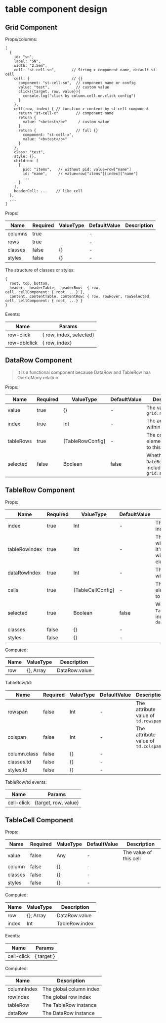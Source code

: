# table component design

## Grid Component

Props/columns:

```
[
  {
    id: "sn",
    label: "SN",
    width: "2.5em",
    cell: "st-cell-sn",       // String > component name, default st-cell
    cell: {                   // {}
      component: "st-cell-sn",  // component name or config
      value: "test",            // custom value
      click({target, row, value}){
        console.log("click by column.cell.on.click config")
      }
    },
    cell(row, index) { // function > content by st-cell component
      return "st-cell-x"        // component name
      return {          
        value: "<b>test</b>"     / custom value
      }
      return {                  // full {}
        component: "st-cell-x",
        value: "<b>test</b>"
      }
    },
    class: "test",
    style: {},
    children: [
      {
        pid: "items",   // without pid: value=row["name"]
        id: "name",     // value=row["items"][index]["name"]
        ...
      }
    ],
    headerCell: ...    // like cell
  },
  ...
]
```

Props:

| Name    | Required | ValueType | DefaultValue | Description |
|---------|----------|-----------|--------------|-------------|
| columns | true     |           | -            |             |
| rows    | true     |           | -            |             |
| classes | false    | {}        | -            |             |
| styles  | false    | {}        | -            |             |

The structure of classes or styles:

```
{
  root, top, bottom,
  header,  headerTable,  headerRow:  { row,                        cell, cellComponent: { root, ...} },
  content, contentTable, contentRow: { row, rowHover, rowSelected, cell, cellComponent: { root, ...} }
}
```

Events:

| Name         | Params                  |
|--------------|-------------------------|
| row-click    | { row, index, selected} |
| row-dblclick | { row, index}           |

## DataRow Component

> It is a functional component because DataRow and TableRow has OneToMany relation.

Props:

| Name      | Required | ValueType         | DefaultValue | Description                                             |
|-----------|----------|-------------------|--------------|---------------------------------------------------------|
| value     | true     | {}                | -            | The value of `grid.rows[index]`                         |
| index     | true     | Int               | -            | The array index within `grid.rows`                      |
| tableRows | true     | \[TableRowConfig] | -            | The config for `tr` elements relative to this `DataRow` |
| selected  | false    | Boolean           | false        | Whether this `DateRow` is include in `grid.selection`   |

## TableRow Component

Props:

| Name          | Required | ValueType          | DefaultValue | Description                                                                     |
|---------------|----------|--------------------|--------------|---------------------------------------------------------------------------------|
| index         | true     | Int                | -            | The nested item index                                                           |
| tableRowIndex | true     | Int                | -            | The array index within `table.rows`. It's the `tr` index within `table` element |
| dataRowIndex  | true     | Int                | -            | The row index within `grid.rows`                                                |
| cells         | true     | \[TableCellConfig] | -            | The config for `td` elements relative to this `TableRow`                        |
| selected      | true     | Boolean            | false        | Whether this `TableRow` is include in `dateRow.selection`                       |
| classes       | false    | {}                 | -            |                                                                                 |
| styles        | false    | {}                 | -            |                                                                                 |

Computed:

| Name | ValueType | Description   |
|------|-----------|---------------|
| row  | {}, Array | DataRow.value |

TableRow/td:

| Name         | Required | ValueType | DefaultValue | Description                         |
|--------------|----------|-----------|--------------|-------------------------------------|
| rowspan      | false    | Int       | -            | The attribute value of `td.rowspan` |
| colspan      | false    | Int       | -            | The attribute value of `td.colspan` |
| column.class | false    | {}        | -            |                                     |
| classes.td   | false    | {}        | -            |                                     |
| styles.td    | false    | {}        | -            |                                     |

TableRow/td events:

| Name       | Params               |
|------------|----------------------|
| cell-click | {target, row, value} |

## TableCell Component

Props:

| Name    | Required | ValueType | DefaultValue | Description            |
|---------|----------|-----------|--------------|------------------------|
| value   | false    | Any       | -            | The value of this cell |
| column  | false    | {}        | -            |                        |
| classes | false    | {}        | -            |                        |
| styles  | false    | {}        | -            |                        |

Computed:

| Name  | ValueType | Description    |
|-------|-----------|----------------|
| row   | {}, Array | DataRow.value  |
| index | Int       | TableRow.index |

Events:

| Name       | Params     |
|------------|------------|
| cell-click | { target } |

Computed:

| Name        | Description             |
|-------------|-------------------------|
| columnIndex | The global column index |
| rowIndex    | The global row index    |
| tableRow    | The TableRow instance   |
| dataRow     | The DataRow instance    |
